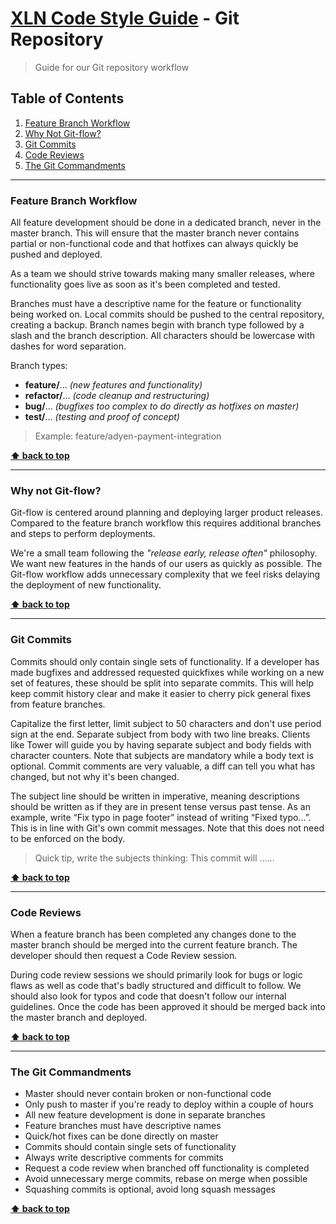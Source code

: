 # [XLN Code Style Guide](../README.md) - Git Repository

> Guide for our Git repository workflow

## Table of Contents
  1. [Feature Branch Workflow](#feature-branch-workflow)
  1. [Why Not Git-flow?](#why-not-git-flow)
  1. [Git Commits](#git-commits)
  1. [Code Reviews](#code-reviews)
  1. [The Git Commandments](#the-git-commandments)

---

### Feature Branch Workflow
All feature development should be done in a dedicated branch, never in the master branch. This will ensure that the master branch never contains partial or non-functional code and that hotfixes can always quickly be pushed and deployed.

As a team we should strive towards making many smaller releases, where functionality goes live as soon as it's been completed and tested.

Branches must have a descriptive name for the feature or functionality being worked on. Local commits should be pushed to the central repository, creating a backup. Branch names begin with branch type followed by a slash and the branch description. All characters should be lowercase with dashes for word separation.

Branch types:
* **feature/**... _(new features and functionality)_
* **refactor/**... _(code cleanup and restructuring)_
* **bug/**... _(bugfixes too complex to do directly as hotfixes on master)_
* **test/**... _(testing and proof of concept)_

> Example: feature/adyen-payment-integration

**[⬆ back to top](#table-of-contents)**

---

### Why not Git-flow?

Git-flow is centered around planning and deploying larger product releases. Compared to the feature branch workflow this requires additional branches and steps to perform deployments.

We're a small team following the _"release early, release often"_ philosophy. We want new features in the hands of our users as quickly as possible. The Git-flow workflow adds unnecessary complexity that we feel risks delaying the deployment of new functionality.

**[⬆ back to top](#table-of-contents)**

---

### Git Commits
Commits should only contain single sets of functionality. If a developer has made bugfixes and addressed requested quickfixes while working on a new set of features, these should be split into separate commits. This will help keep commit history clear and make it easier to cherry pick general fixes from feature branches.

Capitalize the first letter, limit subject to 50 characters and don't use period sign at the end. Separate subject from body with two line breaks. Clients like Tower will guide you by having separate subject and body fields with character counters. Note that subjects are mandatory while a body text is optional. Commit comments are very valuable, a diff can tell you what has changed, but not why it's been changed.

The subject line should be written in imperative, meaning descriptions should be written as if they are in present tense versus past tense. As an example, write “Fix typo in page footer” instead of writing “Fixed typo...”. This is in line with Git's own commit messages. Note that this does not need to be enforced on the body.

> Quick tip, write the subjects thinking: This commit will …...

**[⬆ back to top](#table-of-contents)**

---

### Code Reviews
When a feature branch has been completed any changes done to the master branch should be merged into the current feature branch. The developer should then request a Code Review session.

During code review sessions we should primarily look for bugs or logic flaws as well as code that's badly structured and difficult to follow. We should also look for typos and code that doesn't follow our internal guidelines. Once the code has been approved it should be merged back into the master branch and deployed.

**[⬆ back to top](#table-of-contents)**

---

### The Git Commandments
* Master should never contain broken or non-functional code
* Only push to master if you're ready to deploy within a couple of hours
* All new feature development is done in separate branches
* Feature branches must have descriptive names
* Quick/hot fixes can be done directly on master
* Commits should contain single sets of functionality
* Always write descriptive comments for commits
* Request a code review when branched off functionality is completed
* Avoid unnecessary merge commits, rebase on merge when possible
* Squashing commits is optional, avoid long squash messages

**[⬆ back to top](#table-of-contents)**